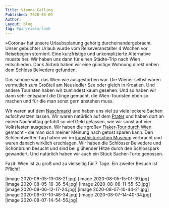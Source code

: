 ```yaml
---
Title: Vienna Calling
Published: 2020-08-09
Author: 
Layout: blog
Tag: #ganzvielurlaub
---
```


»Corona« hat unsere Urlaubsplanung gehörig durcheinandergebracht. Unser gebuchter Urlaub wurde vom Reiseveranstalter 4 Wochen vor Reisebeginn storniert. Eine kurzfristige und unkomplizierte Alternative musste her. Wir haben uns dann für einen Städte-Trip nach Wien entschieden. Dank Airbnb haben wir eine günstige Wohnung direkt neben dem Schloss Belvedere gefunden.

Das schöne war, das Wien wie ausgestorben war. Die Wiener selbst waren vermutlich zum Großteil am Neusiedler See oder gleich in Kroatien. Und andere Touristen haben wir zumindest kaum gesehen. Und so haben wir dann sehr entspannt die Dinge gemacht, die Wien-Touristen eben so machen und für die man sonst gern anstehen muss.

Wir waren auf dem [Naschmarkt](https://de.wikipedia.org/wiki/Wiener_Naschmarkt) und haben uns viel zu viele leckere Sachen aufschwatzen lassen. Wir waren natürlich auf dem [Prater](https://de.wikipedia.org/wiki/Wurstelprater) und haben dort an einem Nachmittag gefühlt so viel Geld gelassen, wie wir sonst auf vier Volksfesten ausgeben. Wir haben die »große« [Fiaker-Tour durch Wien](https://www.wien.info/de/sightseeing/fiaker) gemacht - die man sich meiner Meinung nach getost sparen kann. Den Schlechtwetter-Tag haben wir im [kunsthistorischen Museum](https://www.khm.at/) verbracht und waren danach wirklich erschlagen. Wir haben die Schlösser Belvedere und Schönbrunn besucht und sind bei glühender Hitze durch den Schlosspark gewandert. Und natürlich haben wir auch ein Stück Sacher-Torte genossen.

Fazit: Wien ist zu groß und zu vielseitig für 7 Tage. Ein zweiter Besuch ist Pflicht!

[image 2020-08-05-13-08-21.jpg]
[image 2020-08-05-15-01-39.jpg]
[image 2020-08-05-16-36-54.jpg]
[image 2020-08-06-11-55-53.jpg]
[image 2020-08-06-12-17-24.jpg]
[image 2020-08-07-10-44-21.jpg]
[image 2020-08-07-10-48-34.jpg]
[image 2020-08-07-14-40-34.jpg]
[image 2020-08-07-14-54-56.jpg]

